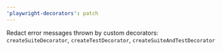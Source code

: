 ```yaml
---
'playwright-decorators': patch
---
```


Redact error messages thrown by custom decorators: `createSuiteDecorator`, `createTestDecorator`, `createSuiteAndTestDecorator` 
